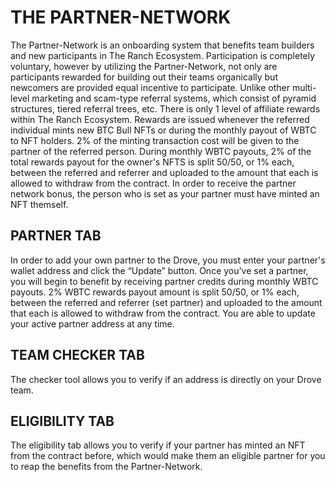 # THE PARTNER-NETWORK

The Partner-Network is an onboarding system that benefits team builders and new participants in The Ranch Ecosystem. Participation is completely voluntary, however by utilizing the Partner-Network, not only are participants rewarded for building out their teams organically but newcomers are provided equal incentive to participate. Unlike other multi-level marketing and scam-type referral systems, which consist of pyramid structures, tiered referral trees, etc. There is only 1 level of affiliate rewards within The Ranch Ecosystem. Rewards are issued whenever the referred individual mints new BTC Bull NFTs or during the monthly payout of WBTC to NFT holders. 2% of the minting transaction cost will be given to the partner of the referred person. During monthly WBTC payouts, 2% of the total rewards payout for the owner's NFTS is split 50/50, or 1% each, between the referred and referrer and uploaded to the amount that each is allowed to withdraw from the contract. In order to receive the partner network bonus, the person who is set as your partner must have minted an NFT themself.&#x20;

## PARTNER TAB

In order to add your own partner to the Drove, you must enter your partner's wallet address and click the “Update” button. Once you’ve set a partner, you will begin to benefit by receiving partner credits during monthly WBTC payouts. 2% WBTC rewards payout amount is split 50/50, or 1% each, between the referred and referrer (set partner) and uploaded to the amount that each is allowed to withdraw from the contract. You are able to update your active partner address at any time.

## TEAM CHECKER TAB

&#x20;The checker tool allows you to verify if an address is directly on your Drove team.&#x20;

## ELIGIBILITY TAB

&#x20;The eligibility tab allows you to verify if your partner has minted an NFT from the contract before, which would make them an eligible partner for you to reap the benefits from the Partner-Network.
